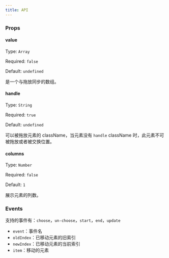 ```yaml
---
title: API
---
```


### Props

#### value

Type: ```Array```

Required: ```false```

Default: ```undefined```

是一个与拖放同步的数组。

#### handle

Type: ```String```

Required: ```true```

Default: ```undefined```

可以被拖放元素的 className，当元素没有 ```handle``` className 时，此元素不可被拖放或者被交换位置。

#### columns

Type: ```Number```

Required: ```false```

Default: ```1```

展示元素的列数。

### Events

支持的事件有：```choose```，```un-choose```，```start```，```end```，```update```

- ```event```：事件名
- ```oldIndex```：已移动元素的旧索引
- ```newIndex```：已移动元素的当前索引
- ```item```：移动的元素

